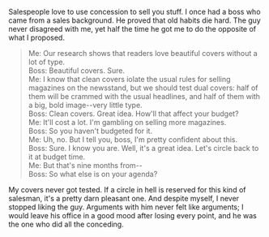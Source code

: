 Salespeople love to use concession to sell you stuff. I once had a boss who came from a sales background. He proved  that old habits die hard. The guy never disagreed with me, yet half the time he got me to do the opposite of what I proposed.
  
> Me: Our research shows that readers love beautiful covers without a lot of type.  
Boss: Beautiful covers. Sure.  
Me: I know that clean covers iolate the usual rules for selling magazines on the newsstand, but we should test dual covers: half of them will be crammed with the usual headlines, and half of them with a big, bold image--very little type.  
Boss: Clean covers. Great idea. How'll that affect your budget?  
Me: It'll cost a lot. I'm gambling on selling more magazines.  
Boss: So you haven't budgeted for it.  
Me: Uh, no. But I tell you, boss, I'm pretty confident about this.  
Boss: Sure. I know you are. Well, it's a great idea. Let's circle back to it at budget time.  
Me: But that's nine months from--  
Boss: So what else is on your agenda?  
  
My covers never got tested. If a circle in hell is reserved for this kind of salesman, it's a pretty darn pleasant one. And despite myself, I never stopped liking the guy. Arguments with him never felt like arguments; I would leave his office in a good mood after losing every point, and he was the one who did all the conceding.
